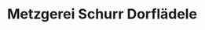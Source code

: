 ---
title: "Metzgerei Schurr Dorflädele"
url: /baiersbronn/metzgerei-schurr-dorflaedele/
shop: Metzgerei
---